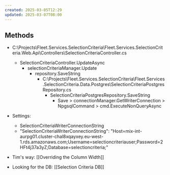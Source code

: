 ```yaml
---
created: 2025-03-05T12:29
updated: 2025-03-07T08:00
---
```

## Methods

- C:\Projects\Fleet.Services.SelectionCriteria\Fleet.Services.SelectionCriteria.Web.Api\Controllers\SelectionCriteriaController.cs
	- SelectionCriteriaController.UpdateAsync
		- selectionCriteriaManager.Update
			- repository.SaveString
				- C:\Projects\Fleet.Services.SelectionCriteria\Fleet.Services.SelectionCriteria.Data.Postgres\SelectionCriteriaPostgresRepository.cs
					- SelectionCriteriaPostgresRepository.SaveString
						- Save > connectionManager.GetWriterConnection > NpgsqlCommand > cmd.ExecuteNonQueryAsync
- Settings:
	- SelectionCriteriaWriterConnectionString
	- "SelectionCriteriaWriterConnectionString": "Host=mix-int-aurpg01.cluster-chal8xqayxey.eu-west-1.rds.amazonaws.com;Username=selectioncriteriauser;Password=2HFt4j37a3yZ;Database=selectioncriteria;"

- Tim's way: [[Overriding the Column Width]]
- Looking for the DB: [[Selection Criteria DB]]

